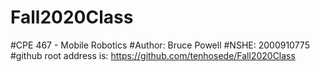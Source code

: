 # Fall2020Class
 
#CPE 467 - Mobile Robotics
#Author: Bruce Powell
#NSHE: 2000910775
#github root address is: https://github.com/tenhosede/Fall2020Class
#